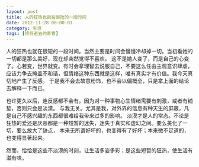 ```yaml
---
layout: post
title: 人的狂热也就在很短的一段时间
date: 2012-11-28 00:00:01
category: 生活
tags: [终将逝去的青春]
---
```


人的狂热也就在很短的一段时间。当然主要是时间会慢慢冷却掉一切。当初看她的一切都是那么美好，现在却突然觉得不喜欢。
这不是她人变了，而是自己的心变了。心若变，世界就变。有时会拿理智去说服自己，不要这么任由主观意识肆虐，
应该力争去掩盖不和谐，但情绪这种东西就是这样，唯有真实才有价值。我今天真切地产生了反感。
于是我不会去故意粉饰，也不会以偏概全，只是拿上面的结论去解释一下而已。 

<!--more-->
也许更久以后，连反感都不会有。因为对一种事物心生情绪需要有刺激，或者有铺垫，否则只会是淡漠。
与我无关。尤其是我，对外界的信息有种天生的屏蔽，凡是自己不感兴趣的东西都很难给我带来过多的影响。
淡漠才是人的常态。不论是狂热的爱还是厌恶都是一种短暂的迷失，迷失于真实和虚幻之间。要么美化了一切，要么放大了缺点，
本来无所谓好坏的，也变得有了好坏；本来微不足道的，也变得显著起来。 

然而，恰恰是这些不淡漠的时刻，让生活多姿多彩；是这些短暂的狂热，使生活有滋有味。 
